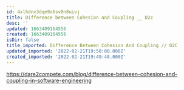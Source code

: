 ```yaml
---
id: 4xlhdnx3dqm9o6sv0n8uivj
title: Difference between Cohesion and Coupling __ D2c
desc: ''
updated: 1663409164556
created: 1663409164556
isDir: false
title_imported: Difference Between Cohesion And Coupling // D2C
updated_imported: '2022-02-21T19:50:00.000Z'
created_imported: '2022-02-21T19:49:48.000Z'
---
```


https://dare2compete.com/blog/difference-between-cohesion-and-coupling-in-software-engineering